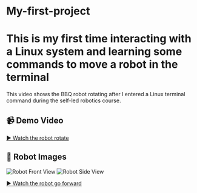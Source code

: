 # My-first-project

# This is my first time interacting with a Linux system and learning some commands to move a robot in the terminal

This video shows the BBQ robot rotating after I entered a Linux terminal command during the self-led robotics course.

## 📹 Demo Video
[▶ Watch the robot rotate](https://drive.google.com/file/d/1T3gN6EGPMApLp_8d9TRcqw3m-aX5Gxgp/view?usp=sharing)

## 📸 Robot Images
![Robot Front View](https://github.com/Ggeorge99/my-first-project/commit/69239098b1974d9c46a6789e0a54b4dd402fc00a)
![Robot Side View](https://github.com/Ggeorge99/my-first-project/commit/8cf38f62bc554d5e44dd5ebc4d1ed5db7fa96346)

[▶ Watch the robot go forward](https://drive.google.com/file/d/1QUVmcQIRqICcq0jSY7BR2rNE4RCt3dBL/view?usp=sharing)
